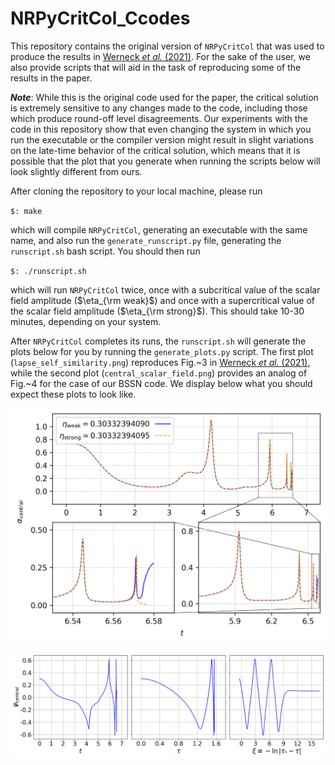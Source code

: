 # NRPyCritCol_Ccodes

This repository contains the original version of `NRPyCritCol` that was
used to produce the results in [Werneck *et al.*
(2021)](https://arxiv.org/pdf/2106.06553.pdf). For the sake of the user,
we also provide scripts that will aid in the task of reproducing some of
the results in the paper.

***Note***: While this is the original code used for the paper, the
critical solution is extremely sensitive to any changes made to the
code, including those which produce round-off level
disagreements. Our experiments with the code in this repository show
that even changing the system in which you run the executable or the
compiler version might result in slight variations on the late-time
behavior of the critical solution, which means that it is possible that
the plot that you generate when running the scripts below will look
slightly different from ours.

After cloning the repository to your local machine, please run

`$: make`

which will compile `NRPyCritCol`, generating an executable with the same
name, and also run the `generate_runscript.py` file, generating the
`runscript.sh` bash script. You should then run

`$: ./runscript.sh`

which will run `NRPyCritCol` twice, once with a subcritical value of
the scalar field amplitude ($\eta_{\rm weak}$) and once with a
supercritical value of the scalar field amplitude ($\eta_{\rm
strong}$). This should take 10-30 minutes, depending on your system.

After `NRPyCritCol` completes its runs, the `runscript.sh` will generate
the plots below for you by running the `generate_plots.py` script. The
first plot (`lapse_self_similarity.png`) reproduces Fig.~3 in [Werneck *et al.*
(2021)](https://arxiv.org/pdf/2106.06553.pdf), while the second plot
(`central_scalar_field.png`) provides an analog of Fig.~4 for the case
of our BSSN code. We display below what you should expect these plots to
look like.

![Central lapse near critical solution](plots/lapse_self_similarity.png)

![Central scalar field near critical solution](plots/central_scalar_field.png)
